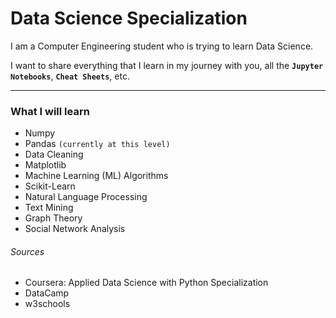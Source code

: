 # Data Science Specialization

I am a Computer Engineering student who is trying to learn Data Science.

I want to share everything that I learn in my journey with you, all the **`Jupyter Notebooks`**, **`Cheat Sheets`**, etc.

***

### What I will learn 

* Numpy
* Pandas `(currently at this level)`
* Data Cleaning
* Matplotlib
* Machine Learning (ML) Algorithms
* Scikit-Learn
* Natural Language Processing
* Text Mining
* Graph Theory
* Social Network Analysis


###### Sources

* Coursera: Applied Data Science with Python Specialization
* DataCamp
* w3schools
